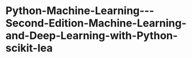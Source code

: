 # Python-Machine-Learning---Second-Edition-Machine-Learning-and-Deep-Learning-with-Python-scikit-lea